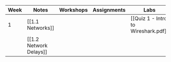 
| Week | Notes                  | Workshops | Assignments | Labs                                |
| ---- | ---------------------- | --------- | ----------- | ----------------------------------- |
| 1    | [[1.1 Networks]]       |           |             | [[Quiz 1 - Intro to Wireshark.pdf]] |
|      | [[1.2 Network Delays]] |           |             |                                     |


